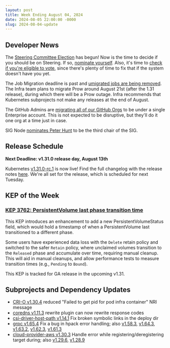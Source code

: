 ```yaml
---
layout: post
title: Week Ending August 04, 2024
date: 2024-08-05 22:00:00 -0000
slug: 2024-08-04-update
---
```


## Developer News

The [Steering Committee Election](https://github.com/kubernetes/community/tree/master/elections/steering/2024) has begun!  Now is the time to decide if you should be on Steering.  If so, [nominate yourself](https://github.com/kubernetes/community/tree/master/elections/steering/2024#candidacy-process).  Also, it's time to [check if you're eligible to vote](https://groups.google.com/a/kubernetes.io/g/dev/c/z7wmuHO-2N8), since there's plenty of time to fix that if the system doesn't have you yet.

The Job Migration deadline is past and [umigrated jobs are being removed](https://github.com/kubernetes/test-infra/issues/33226).  The Infra team plans to migrate Prow around August 21st (after the 1.31 release), during which there will be a Prow outage.  Infra recommends that Kubernetes subprojects not make any releases at the end of August.

The GitHub Admins are [migrating all of our GitHub Orgs](https://groups.google.com/a/kubernetes.io/g/dev/c/59Huu9dbqXQ) to be under a single Enterprise account.  This is not expected to be disruptive, but they'll do it one org at a time just in case.

SIG Node [nominates Peter Hunt](https://groups.google.com/a/kubernetes.io/g/dev/c/fbo7LTaRs-A) to be the third chair of the SIG.

## Release Schedule

**Next Deadline: v1.31.0 release day, August 13th**

Kubernetes [v1.31.0-rc.1](https://groups.google.com/a/kubernetes.io/g/dev/c/ASLt7rXS7jc) is now live! Find the full changelog with the release notes [here](https://github.com/kubernetes/kubernetes/blob/master/CHANGELOG/CHANGELOG-1.31.md). We're all set for the release, which is scheduled for next Tuesday.

## KEP of the Week
### [KEP 3762: PersistentVolume last phase transition time](https://github.com/kubernetes/enhancements/tree/master/keps/sig-storage/3762-persistent-volume-last-phase-transition-time)

This KEP introduces an enhancement to add a new PersistentVolumeStatus field, which would hold a timestamp of when a PersistentVolume last transitioned to a different phase. 

Some users have experienced data loss with the `Delete` retain policy and switched to the safer `Retain` policy, where unclaimed volumes transition to the `Released` phase and accumulate over time, requiring manual cleanup. This will aid in manual cleanups, and allow performance tests to measure transition times (e.g., `Pending` to `Bound`).

This KEP is tracked for GA release in the upcoming v1.31.

## Subprojects and Dependency Updates

* [CRI-O v1.30.4](https://github.com/cri-o/cri-o/releases/tag/v1.30.4) reduced "Failed to get pid for pod infra container" NRI message
* [coredns v1.11.3](https://github.com/coredns/coredns/releases/tag/v1.11.3) rewrite plugin can now rewrite response codes
* [csi-driver-host-path v1.14.1](https://github.com/kubernetes-csi/csi-driver-host-path/releases/tag/v1.14.1) Fix broken symbolic links in the deploy dir
* [grpc v1.65.4](https://github.com/grpc/grpc/releases/tag/v1.65.4) Fix a bug in hpack error handling; also [v1.58.3](https://github.com/grpc/grpc/releases/tag/v1.58.3), [v1.64.3](https://github.com/grpc/grpc/releases/tag/v1.64.3), [v1.63.2](https://github.com/grpc/grpc/releases/tag/v1.63.2), [v1.62.3](https://github.com/grpc/grpc/releases/tag/v1.62.3), [v1.61.3](https://github.com/grpc/grpc/releases/tag/v1.61.3)
* [cloud-provider-aws v1.30.3](https://github.com/kubernetes/cloud-provider-aws/releases/tag/v1.30.3) Handle error while registering/deregistering target during; also [v1.29.6](https://github.com/kubernetes/cloud-provider-aws/releases/tag/v1.29.6), [v1.28.9](https://github.com/kubernetes/cloud-provider-aws/releases/tag/v1.28.9)

